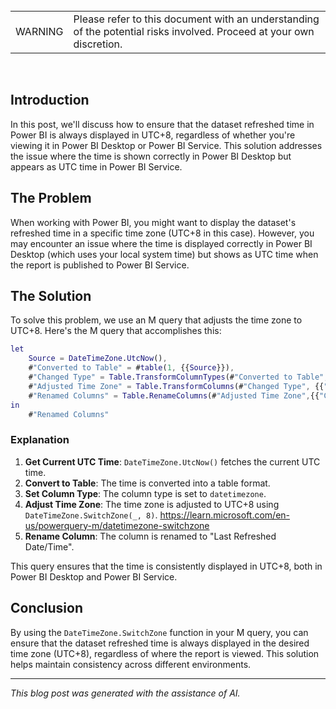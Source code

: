 <br>
<table>
<td>WARNING</td>
<td>Please refer to this document with an understanding of the potential risks involved. Proceed at your own discretion.</td>
</table>
<br>

## Introduction

In this post, we'll discuss how to ensure that the dataset refreshed time in Power BI is always displayed in UTC+8, regardless of whether you're viewing it in Power BI Desktop or Power BI Service. This solution addresses the issue where the time is shown correctly in Power BI Desktop but appears as UTC time in Power BI Service.

## The Problem

When working with Power BI, you might want to display the dataset's refreshed time in a specific time zone (UTC+8 in this case). However, you may encounter an issue where the time is displayed correctly in Power BI Desktop (which uses your local system time) but shows as UTC time when the report is published to Power BI Service.

## The Solution

To solve this problem, we use an M query that adjusts the time zone to UTC+8. Here's the M query that accomplishes this:

```m
let
    Source = DateTimeZone.UtcNow(),
    #"Converted to Table" = #table(1, {{Source}}),
    #"Changed Type" = Table.TransformColumnTypes(#"Converted to Table",{{"Column1", type datetimezone}}),
    #"Adjusted Time Zone" = Table.TransformColumns(#"Changed Type", {{"Column1", each DateTimeZone.SwitchZone(_, 8), type datetimezone}}),
    #"Renamed Columns" = Table.RenameColumns(#"Adjusted Time Zone",{{"Column1", "Last Refreshed Date/Time"}})
in
    #"Renamed Columns"
```

### Explanation

1. **Get Current UTC Time**: `DateTimeZone.UtcNow()` fetches the current UTC time.
2. **Convert to Table**: The time is converted into a table format.
3. **Set Column Type**: The column type is set to `datetimezone`.
4. **Adjust Time Zone**: The time zone is adjusted to UTC+8 using `DateTimeZone.SwitchZone(_, 8)`. https://learn.microsoft.com/en-us/powerquery-m/datetimezone-switchzone
5. **Rename Column**: The column is renamed to "Last Refreshed Date/Time".

This query ensures that the time is consistently displayed in UTC+8, both in Power BI Desktop and Power BI Service.

## Conclusion

By using the `DateTimeZone.SwitchZone` function in your M query, you can ensure that the dataset refreshed time is always displayed in the desired time zone (UTC+8), regardless of where the report is viewed. This solution helps maintain consistency across different environments.

---

*This blog post was generated with the assistance of AI.*
